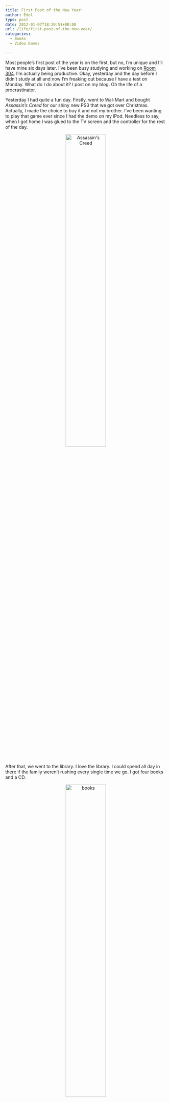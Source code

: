 ```yaml
---
title: First Post of the New Year!
author: Edel
type: post
date: 2012-01-07T18:20:51+00:00
url: /life/first-post-of-the-new-year/
categories:
  - Books
  - Video Games

---
```

Most people&#8217;s first post of the year is on the first, but no, I&#8217;m unique and I&#8217;ll have mine six days later. I&#8217;ve been busy studying and working on [Room 304][1]. I&#8217;m actually being productive. Okay, yesterday and the day before I didn&#8217;t study at all and now I&#8217;m freaking out because I have a test on Monday. What do I do about it? I post on my blog. Oh the life of a procrastinator.

Yesterday I had quite a fun day. Firstly, went to Wal-Mart and bought _Assassin&#8217;s Creed_ for our shiny new PS3 that we got over Christmas. Actually, I made the choice to buy it and not my brother. I&#8217;ve been wanting to play that game ever since I had the demo on my iPod. Needless to say, when I got home I was glued to the TV screen and the controller for the rest of the day.

<div align="center">
  <a href="http://i246.photobucket.com/albums/gg94/orangegreendaysuite/448740e3.jpg"><img src="http://i246.photobucket.com/albums/gg94/orangegreendaysuite/448740e3.jpg" alt="Assassin's Creed" width="50%" /></a>
</div>

After that, we went to the library. I love the library. I could spend all day in there if the family weren&#8217;t rushing every single time we go. I got four books and a CD.

<div align="center">
  <a href="http://i246.photobucket.com/albums/gg94/orangegreendaysuite/01482cc4.jpg"><img src="http://i246.photobucket.com/albums/gg94/orangegreendaysuite/01482cc4.jpg" alt="books" width="50%" /></a>
</div>

I nearly flipped out when I looked at the CD. _DIR EN GREY &#8211; DUM SPIRO SPERO_. Okay, if you don&#8217;t know, I&#8217;m a **huge** DIR EN GREY fan. They&#8217;re a Japanese band so buying their music is really expensive (shipping costs, the horror) so I rarely buy anything of theirs. I&#8217;ve been waiting to listen to this album for the longest time and I refused to download it anywhere. Now I can listen to it without feeling that guilty, because it&#8217;s from the library. I&#8217;m still going to buy it eventually though.

The thing about the library is that it&#8217;s right next to the mall. Where did we go next? The mall. I don&#8217;t like shopping for clothes but I need clothes so I had to buy clothes. That part was boring.

Like I said before, we got home and I spent the rest of the day playing _Assassin&#8217;s Creed_. It&#8217;s such a good game&#8230; I want the other Assassin&#8217;s Creed games. Expect they&#8217;re so expensive! Another time I guess.

<ol class="footnote">
</ol>

 [1]: http://room304.brokenphrases.info